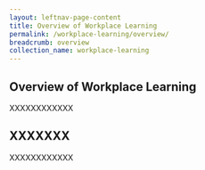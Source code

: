 ```yaml
---
layout: leftnav-page-content
title: Overview of Workplace Learning
permalink: /workplace-learning/overview/
breadcrumb: overview
collection_name: workplace-learning
---
```


## **Overview of Workplace Learning**

XXXXXXXXXXXX

## **XXXXXXX**

XXXXXXXXXXXX


